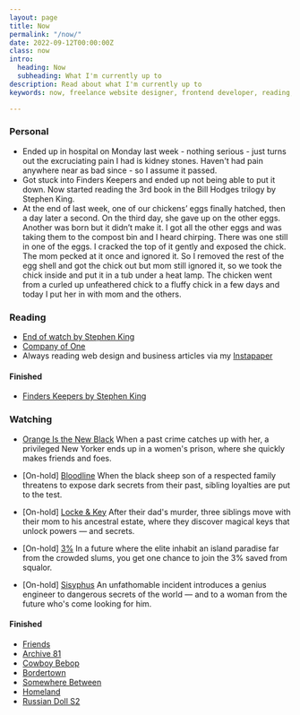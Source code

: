 ```yaml
---
layout: page
title: Now
permalink: "/now/"
date: 2022-09-12T00:00:00Z
class: now
intro:
  heading: Now
  subheading: What I'm currently up to
description: Read about what I'm currently up to
keywords: now, freelance website designer, frontend developer, reading, watching, work

---
```

### Personal
* Ended up in hospital on Monday last week - nothing serious - just turns out the excruciating pain I had is kidney stones. Haven't had pain anywhere near as bad since - so I assume it passed.
* Got stuck into Finders Keepers and ended up not being able to put it down. Now started reading the 3rd book in the Bill Hodges trilogy by Stephen King.
* At the end of last week, one of our chickens’ eggs finally hatched, then a day later a second. On the third day, she gave up on the other eggs. Another was born but it didn’t make it. I got all the other eggs and was taking them to the compost bin and I heard chirping. There was one still in one of the eggs. I cracked the top of it gently and exposed the chick. The mom pecked at it once and ignored it. So I removed the rest of the egg shell and got the chick out but mom still ignored it, so we took the chick inside and put it in a tub under a heat lamp. The chicken went from a curled up unfeathered chick to a fluffy chick in a few days and today I put her in with mom and the others.

### Reading
* [End of watch by Stephen King](https://bookwyrm.social/book/169335/s/end-of-watch "End of watch by Stephen King")
* [Company of One](https://bookwyrm.social/book/184714 "Company of One")
* Always reading web design and business articles via my [Instapaper](https://www.instapaper.com/p/juanfernandes "Juan Fernandes on Instapaper")

#### Finished
* [Finders Keepers by Stephen King](https://bookwyrm.social/book/285585/s/finders-keepers-bill-hodges-trilogy-2 "Finders Keepers by Stephen King")

### Watching
* [Orange Is the New Black](https://www.netflix.com/gb/title/70242311 "Orange Is the New Black")
  When a past crime catches up with her, a privileged New Yorker ends up in a women's prison, where she quickly makes friends and foes.

* [On-hold] [Bloodline](https://www.netflix.com/gb/title/80010655 "Bloodline")
  When the black sheep son of a respected family threatens to expose dark secrets from their past, sibling loyalties are put to the test.

* [On-hold] [Locke & Key](https://www.netflix.com/gb/Title/80241239 "Locke & Key")
  After their dad's murder, three siblings move with their mom to his ancestral estate, where they discover magical keys that unlock powers — and secrets.

* [On-hold] [3%](https://www.netflix.com/gb/title/80074220 "3%")
  In a future where the elite inhabit an island paradise far from the crowded slums, you get one chance to join the 3% saved from squalor.

* [On-hold] [Sisyphus](https://www.netflix.com/gb/title/81397558)
  An unfathomable incident introduces a genius engineer to dangerous secrets of the world — and to a woman from the future who's come looking for him.

#### Finished
* [Friends](https://www.netflix.com/gb/title/70153404 "Friends")
* [Archive 81](https://www.themoviedb.org/tv/112314-archive-81 "Archive 81")
* [Cowboy Bebop](https://www.netflix.com/gb/title/80207033 "Cowboy Bebop")
* [Bordertown](https://www.netflix.com/gb/title/80145143 "Bordertown")
* [Somewhere Between](https://www.netflix.com/gb/title/80173623 "Somewhere Between")
* [Homeland](https://www.netflix.com/gb/title/70180387 "Homeland")
* [Russian Doll S2](https://www.netflix.com/gb/title/80211627 "Russian Doll")
